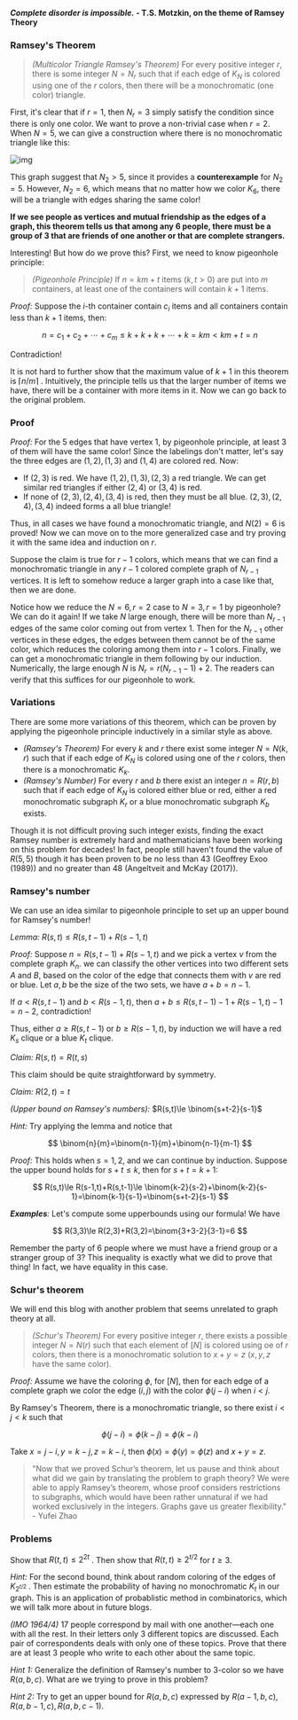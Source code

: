 ***Complete disorder is impossible.* - T.S. Motzkin, on the theme of Ramsey Theory**

### Ramsey's Theorem

> *(Multicolor Triangle Ramsey's Theorem)* For every positive integer $r$, there is some integer $N=N_r$ such that if each edge of $K_N$ is colored using one of the $r$ colors, then there will be a monochromatic (one color) triangle.

First, it's clear that if $r=1$, then $N_r=3$ simply satisfy the condition since there is only one color. We want to prove a non-trivial case when $r=2$. When $N=5$, we can give a construction where there is no monochromatic triangle like this:

![img](https://upload.wikimedia.org/wikipedia/commons/thumb/9/98/RamseyTheory_K5_no_mono_K3.svg/210px-RamseyTheory_K5_no_mono_K3.svg.png)

This graph suggest that $N_2 > 5$, since it provides a **counterexample** for $N_2 = 5$. However, $N_2=6$, which means that no matter how we color $K_6$, there will be a triangle with edges sharing the same color! 

**If we see people as vertices and mutual friendship as the edges of a graph, this theorem tells us that among any $6$ people, there must be a group of $3$ that are friends of one another or that are complete strangers.**

Interesting! But how do we prove this? First, we need to know pigeonhole principle:

> *(Pigeonhole Principle)* If $n=km+t$ items $(k,t>0)$ are put into $m$ containers, at least one of the containers will contain $k+1$ items.

*Proof:* Suppose the $i$-th container contain $c_i$ items and all containers contain less than $k+1$ items, then:


$$
n=c_1+c_2+\cdots+c_m\le k+k+k+\cdots+k=km<km+t=n
$$


Contradiction!

It is not hard to further show that the maximum value of $k+1$ in this theorem is $\lceil n/m\rceil$ . Intuitively, the principle tells us that the larger number of items we have, there will be a container with more items in it. Now we can go back to the original problem.

### Proof

*Proof:* For the $5$ edges that have vertex $1$, by pigeonhole principle, at least $3$ of them will have the same color! Since the labelings don't matter, let's say the three edges are $(1,2),(1,3)$ and $(1,4)$ are colored red. Now:

- If $(2,3)$ is red. We have $(1,2),(1,3),(2,3)$ a red triangle. We can get similar red triangles if either $(2,4)$ or $(3,4)$ is red.
- If none of $(2,3),(2,4),(3,4)$ is red, then they must be all blue. $(2,3),(2,4),(3,4)$ indeed forms a all blue triangle!

Thus, in all cases we have found a monochromatic triangle, and $N(2)=6$ is proved! Now we can move on to the more generalized case and try proving it with the same idea and induction on $r$. 

Suppose the claim is true for $r-1$ colors, which means that we can find a monochromatic triangle in any $r-1$ colored complete graph of $N_{r-1}$ vertices. It is left to somehow reduce a larger graph into a case like that, then we are done.

Notice how we reduce the $N=6,r=2$ case to $N=3,r=1$ by pigeonhole? We can do it again! If we take $N$ large enough, there will be more than $N_{r-1}$ edges of the same color coming out from vertex $1$. Then for the $N_{r-1}$ other vertices in these edges, the edges between them cannot be of the same color, which reduces the coloring among them into $r-1$ colors. Finally, we can get a monochromatic triangle in them following by our induction. Numerically, the large enough $N$ is $N_r=r(N_{r-1}-1)+2$. The readers can verify that this suffices for our pigeonhole to work.

### Variations

There are some more variations of this theorem, which can be proven by applying the pigeonhole principle inductively in a similar style as above.

- *(Ramsey's Theorem)* For every $k$ and $r$ there exist some integer $N=N(k,r)$ such that if each edge of $K_N$ is colored using one of the $r$ colors, then there is a monochromatic $K_k$.
- *(Ramsey's Number)* For every $r$ and $b$ there exist an integer $n=R(r,b)$ such that if each edge of $K_N$ is colored either blue or red, either a red monochromatic subgraph $K_r$ or a blue monochromatic subgraph $K_b$ exists.

Though it is not difficult proving such integer exists, finding the exact Ramsey number is extremely hard and mathematicians have been working on this problem for decades! In fact, people still haven't found the value of $R(5,5)$ though it has been proven to be no less than 43 (Geoffrey Exoo (1989)) and no greater than 48 (Angeltveit and McKay (2017)).

### Ramsey's number

We can use an idea similar to pigeonhole principle to set up an upper bound for Ramsey's number!

*Lemma:* $R(s,t)\le R(s,t-1)+R(s-1,t)$

*Proof:* Suppose $n=R(s,t-1)+R(s-1,t)$ and we pick a vertex $v$ from the complete graph $K_n$. we can classify the other vertices into two different sets $A$ and $B$, based on the color of the edge that connects them with $v$ are red or blue. Let $a,b$ be the size of the two sets, we have $a+b=n-1$.

If $a< R(s,t-1)$ and $b<R(s-1,t)$, then $a+b\le R(s,t-1)-1+R(s-1,t)-1=n-2$, contradiction!

Thus, either $a\ge R(s,t-1)$ or $b\ge R(s-1,t)$, by induction we will have a red $K_s$ clique or a blue $K_t$ clique.

*Claim:* $R(s,t)=R(t,s)$

This claim should be quite straightforward by symmetry.

*Claim:* $R(2,t)=t$

*(Upper bound on Ramsey's numbers):* $R(s,t)\le \binom{s+t-2}{s-1}$

*Hint:* Try applying the lemma and notice that


$$
\binom{n}{m}=\binom{n-1}{m}+\binom{n-1}{m-1}
$$


*Proof:* This holds when $s=1,2$, and we can continue by induction. Suppose the upper bound holds for $s+t\le k$, then for $s+t=k+1$:


$$
R(s,t)\le R(s-1,t)+R(s,t-1)\le \binom{k-2}{s-2}+\binom{k-2}{s-1}=\binom{k-1}{s-1}=\binom{s+t-2}{s-1}
$$

***Examples**:* Let's compute some upperbounds using our formula! We have 


$$
R(3,3)\le R(2,3)+R(3,2)=\binom{3+3-2}{3-1}=6
$$

Remember the party of 6 people where we must have a friend group or a stranger group of 3? This inequality is exactly what we did to prove that thing! In fact, we have equality in this case.

### Schur's theorem

We will end this blog with another problem that seems unrelated to graph theory at all.


> *(Schur's Theorem)* For every positive integer $r$, there exists a possible integer $N=N(r)$ such that each element of $[N]$ is colored using oe of $r$ colors, then there is a monochromatic solution to $x+y=z$ ($x,y,z$ have the same color).

*Proof:* Assume we have the coloring $\phi$, for $[N]$, then for each edge of a complete graph we color the edge $(i,j)$ with the color $\phi(j-i)$ when $i<j$.

By Ramsey's Theorem, there is a monochromatic triangle, so there exist $i<j<k$ such that



$$
\phi(j-i)=\phi(k-j)=\phi(k-i)
$$



Take $x = j-i,y=k-j,z=k-i$, then $\phi(x)=\phi(y)=\phi(z)$ and $x+y=z$. 

> "Now that we proved Schur’s theorem, let us pause and think about what did we gain by translating the problem to graph theory? We were able to apply Ramsey’s theorem, whose proof considers restrictions to subgraphs, which would have been rather unnatural if we had worked exclusively in the integers. Graphs gave us greater flexibility." - Yufei Zhao

### Problems

Show that $R(t,t) \le 2^{2t}$ . Then show that $R(t,t)\ge 2^{t/2}$ for $t\ge 3$.

*Hint:* For the second bound, think about random coloring of the edges of $K_{2^{t/2}}$ . Then estimate the probability of having no monochromatic $K_t$ in our graph. This is an application of probablistic method in combinatorics, which we will talk more about in future blogs.

*(IMO 1964/4)* $17$ people correspond by mail with one another—each one with all the rest. In their letters only $3$ different topics are discussed. Each pair of correspondents deals with only one of these topics. Prove that there are at least $3$ people who write to each other about the same topic.

*Hint 1:* Generalize the definition of Ramsey's number to 3-color so we have $R(a,b,c)$. What are we trying to prove in this problem?

*Hint 2:* Try to get an upper bound for $R(a,b,c)$ expressed by $R(a-1,b,c),R(a,b-1,c),R(a,b,c-1)$.









